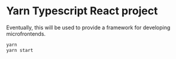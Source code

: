 # Yarn Typescript React project
Eventually, this will be used to provide a framework for developing microfrontends.

```bash
yarn
yarn start
```